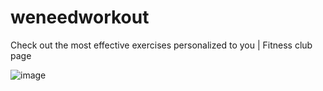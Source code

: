 # weneedworkout
Check out the most effective exercises personalized to you | Fitness club page

![image](https://user-images.githubusercontent.com/78445203/206510704-19f8a792-ad2b-436d-84b2-94a363e7a945.png)
